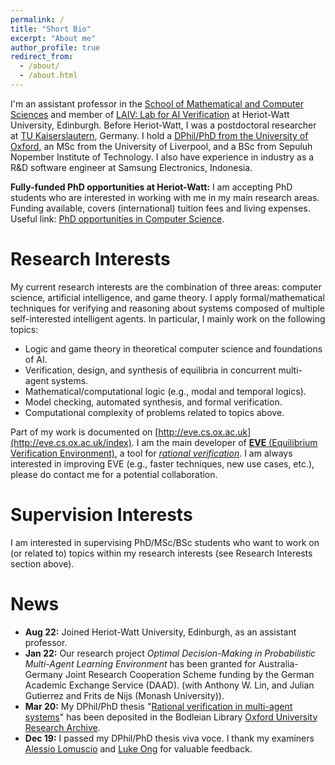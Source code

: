 ```yaml
---
permalink: /
title: "Short Bio"
excerpt: "About me"
author_profile: true
redirect_from: 
  - /about/
  - /about.html
---
```


I'm an assistant professor in the [School of Mathematical and Computer Sciences](https://www.hw.ac.uk/uk/schools/mathematical-computer-sciences.htm) and member of [LAIV: Lab for AI Verification](https://laiv.uk/) at Heriot-Watt University, Edinburgh. Before Heriot-Watt, I was a postdoctoral researcher at [TU Kaiserslautern](https://arg.cs.uni-kl.de/en/gruppe/najib/), Germany. I hold a [DPhil/PhD from the University of Oxford](https://www.cs.ox.ac.uk/people/muhammad.najib/), an MSc from the University of Liverpool, and a BSc from Sepuluh Nopember Institute of Technology. I also have experience in industry as a R&D software engineer at Samsung Electronics, Indonesia.

**Fully-funded PhD opportunities at Heriot-Watt:** I am accepting PhD students who are interested in working with me in my main research areas. Funding available, covers (international) tuition fees and living expenses. Useful link: [PhD opportunities in Computer Science](https://www.hw.ac.uk/uk/schools/mathematical-computer-sciences/research/phd/phd-oportunities-in-computer-science.htm).

Research Interests
======
My current research interests are the combination of three areas: computer science, artificial intelligence, and game theory. I apply formal/mathematical techniques for verifying and reasoning about systems composed of multiple self-interested intelligent agents. In particular, I mainly work on the following topics:

+ Logic and game theory in theoretical computer science and foundations of AI.
+ Verification, design, and synthesis of equilibria in concurrent multi-agent systems.
+ Mathematical/computational logic (e.g., modal and temporal logics).
+ Model checking, automated synthesis, and formal verification.
+ Computational complexity of problems related to topics above.

Part of my work is documented on [http://eve.cs.ox.ac.uk](http://eve.cs.ox.ac.uk/index). I am the main developer of [**EVE** (Equilibrium Verification Environment)](https://github.com/eve-mas/eve-parity/), a tool for [*rational verification*](https://link.springer.com/article/10.1007/s10489-021-02658-y). I am always interested in improving EVE (e.g., faster techniques, new use cases, etc.), please do contact me for a potential collaboration.

Supervision Interests
======
I am interested in supervising PhD/MSc/BSc students who want to work on (or related to) topics within my research interests (see Research Interests section above).

News
=====
+ **Aug 22:** Joined Heriot-Watt University, Edinburgh, as an assistant professor.
+ **Jan 22:** Our research project *Optimal Decision-Making in Probabilistic Multi-Agent Learning Environment* has been granted for Australia-Germany Joint Research Cooperation Scheme funding by the German Academic Exchange Service (DAAD). (with Anthony W. Lin, and Julian Gutierrez and Frits de Nijs (Monash University)).
+ **Mar 20:** My DPhil/PhD thesis "[Rational verification in multi-agent systems](http://valvestate.github.io/files/ociamthesismain.pdf)" has been deposited in the Bodleian Library [Oxford University Research Archive](https://ora.ox.ac.uk/objects/uuid:6331464c-c483-48b8-b030-58e431047614).
+ **Dec 19:** I passed my DPhil/PhD thesis viva voce. I thank my examiners [Alessio Lomuscio](https://www.doc.ic.ac.uk/~alessio/) and [Luke Ong](https://www.cs.ox.ac.uk/people/luke.ong/) for valuable feedback.



